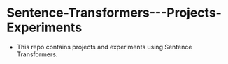 # Sentence-Transformers---Projects-Experiments
* This repo contains projects and experiments using Sentence Transformers.
